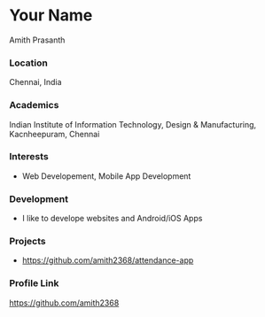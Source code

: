 # Your Name

Amith Prasanth

### Location

Chennai, India

### Academics

Indian Institute of Information Technology, Design & Manufacturing, Kacnheepuram, Chennai

### Interests

- Web Developement, Mobile App Development 

### Development

- I like to develope websites and Android/iOS Apps 

### Projects

- https://github.com/amith2368/attendance-app


### Profile Link

https://github.com/amith2368